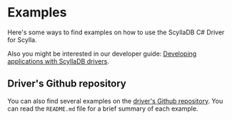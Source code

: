 # Examples

Here's some ways to find examples on how to use the ScyllaDB C# Driver for Scylla.

Also you might be interested in our developer guide: [Developing applications with ScyllaDB drivers][dev-guide].

## Driver's Github repository

You can also find several examples on the [driver's Github repository][driver-github]. You can read the `README.md` file for a brief summary of each example.

[dev-guide]:  https://docs.scylladb.com/stable/get-started/develop-with-scylladb/index.html
[driver-github]: https://github.com/scylladb/csharp-driver/tree/master/examples
